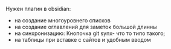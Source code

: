 Нужен плагин в obsidian:
- на создание многоуровнего списков
- на создание оглавлений для заметок большой длинны 
- на синхронизацию: Кнопочка git synx- что то типо такого;
- на таблицы при вставке с сайтов и удобным вводом
